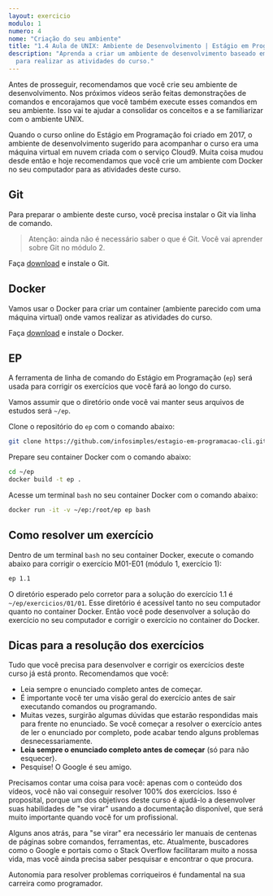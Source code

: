 ```yaml
---
layout: exercicio
modulo: 1
numero: 4
nome: "Criação do seu ambiente"
title: "1.4 Aula de UNIX: Ambiente de Desenvolvimento | Estágio em Programação"
description: "Aprenda a criar um ambiente de desenvolvimento baseado em Docker
  para realizar as atividades do curso."
---
```


Antes de prosseguir, recomendamos que você crie seu ambiente de desenvolvimento.
Nos próximos vídeos serão feitas demonstrações de comandos e encorajamos que
você também execute esses comandos em seu ambiente. Isso vai te ajudar a
consolidar os conceitos e a se familiarizar com o ambiente UNIX.

Quando o curso online do Estágio em Programação foi criado em 2017, o ambiente
de desenvolvimento sugerido para acompanhar o curso era uma máquina virtual
em nuvem criada com o serviço Cloud9. Muita coisa mudou desde então e hoje
recomendamos que você crie um ambiente com Docker no seu computador para as
atividades deste curso.

## Git

Para preparar o ambiente deste curso, você precisa instalar o Git via linha
de comando.

> Atenção: ainda não é necessário saber o que é Git. Você vai aprender sobre Git
> no módulo 2.

Faça [download](https://git-scm.com/downloads) e instale o Git.

## Docker

Vamos usar o Docker para criar um container (ambiente parecido com uma máquina
virtual) onde vamos realizar as atividades do curso.

Faça [download](https://docs.docker.com/install/) e instale o Docker.

## EP

A ferramenta de linha de comando do Estágio em Programação (`ep`) será usada
para corrigir os exercícios que você fará ao longo do curso.

Vamos assumir que o diretório onde você vai manter seus arquivos de estudos será
`~/ep`.

Clone o repositório do `ep` com o comando abaixo:

```bash
git clone https://github.com/infosimples/estagio-em-programacao-cli.git ~/ep
```

Prepare seu container Docker com o comando abaixo:

```bash
cd ~/ep
docker build -t ep .
```

Acesse um terminal `bash` no seu container Docker com o comando abaixo:

```bash
docker run -it -v ~/ep:/root/ep ep bash
```

## Como resolver um exercício

Dentro de um terminal `bash` no seu container Docker, execute o comando abaixo
para corrigir o exercício M01-E01 (módulo 1, exercício 1):

```bash
ep 1.1
```

O diretório esperado pelo corretor para a solução do exercício 1.1 é
`~/ep/exercicios/01/01`. Esse diretório é acessível tanto no seu computador
quanto no container Docker. Então você pode desenvolver a solução do exercício
no seu computador e corrigir o exercício no container do Docker.

## Dicas para a resolução dos exercícios

Tudo que você precisa para desenvolver e corrigir os exercícios deste curso já
está pronto. Recomendamos que você:

- Leia sempre o enunciado completo antes de começar.
- É importante você ter uma visão geral do exercício antes de sair executando
  comandos ou programando.
- Muitas vezes, surgirão algumas dúvidas que estarão respondidas mais para
  frente no enunciado. Se você começar a resolver o exercício antes de ler o
  enunciado por completo, pode acabar tendo alguns problemas desnecessariamente.
- **Leia sempre o enunciado completo antes de começar** (só para não esquecer).
- Pesquise! O Google é seu amigo.

Precisamos contar uma coisa para você: apenas com o conteúdo dos vídeos, você
não vai conseguir resolver 100% dos exercícios. Isso é proposital, porque um dos
objetivos deste curso é ajudá-lo a desenvolver suas habilidades de "se virar"
usando a documentação disponível, que será muito importante quando você for um
profissional.

Alguns anos atrás, para "se virar" era necessário ler manuais de centenas de
páginas sobre comandos, ferramentas, etc. Atualmente, buscadores como o Google e
portais como o Stack Overflow facilitaram muito a nossa vida, mas você ainda
precisa saber pesquisar e encontrar o que procura.

Autonomia para resolver problemas corriqueiros é fundamental na sua carreira
como programador.
